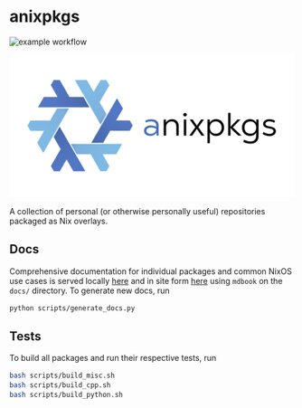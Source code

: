 # anixpkgs

![example workflow](https://github.com/goromal/anixpkgs/actions/workflows/test.yml/badge.svg)

![](https://raw.githubusercontent.com/goromal/anixdata/master/data/img/anixpkgs.png "anixpkgs")

A collection of personal (or otherwise personally useful) repositories packaged as Nix overlays.

## Docs

Comprehensive documentation for individual packages and common NixOS use cases is served locally [here](./docs/src/SUMMARY.md) and in site form [here](https://goromal.github.io/anixpkgs/) using `mdbook` on the `docs/` directory. To generate new docs, run

```bash
python scripts/generate_docs.py
```

## Tests

To build all packages and run their respective tests, run

```bash
bash scripts/build_misc.sh
bash scripts/build_cpp.sh
bash scripts/build_python.sh
```
